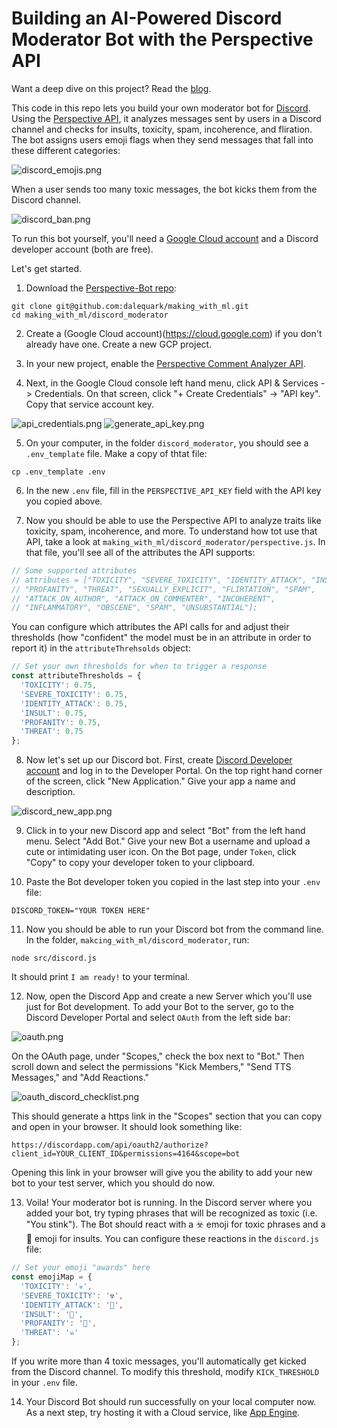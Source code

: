 # Building an AI-Powered Discord Moderator Bot with the Perspective API

Want a deep dive on this project? Read the [blog](https://daleonai.com/build-your-own-ai-moderator-bot-for-discord-with-the-perspective-api).

This code in this repo lets you build your own moderator bot for
[Discord](https://discordapp.com). Using the [Perspective API](https://perspectiveapi.com),
it analyzes messages sent by users in a Discord channel and checks for
insults, toxicity, spam, incoherence, and fliration. The bot assigns users
emoji flags when they send messages that fall into these different categories:

![discord_emojis.png](https://storage.googleapis.com/blogstuff/discord_emojis.png-04-13-2020_1)

When a user sends too many toxic messages, the bot kicks them from the Discord channel.

![discord_ban.png](https://storage.googleapis.com/blogstuff/discord_ban.png-04-13-2020_0)

To run this bot yourself, you'll need a [Google Cloud account](https://cloud.google.com/) and a Discord developer account (both are free).

Let's get started.

1. Download the [Perspective-Bot repo](https://github.com/krypton-unite/Perspective-Bot.git):

```terminal
git clone git@github.com:dalequark/making_with_ml.git
cd making_with_ml/discord_moderator
```

2. Create a (Google Cloud account)(https://cloud.google.com) if you don't already have one. Create
a new GCP project.

3. In your new project, enable the [Perspective Comment Analyzer API](https://console.cloud.google.com/apis/api/commentanalyzer.googleapis.com/overview).

4. Next, in the Google Cloud console left hand menu, click API & Services -> Credentials. On that screen, click "+ Create Credentials" -> "API key". Copy that service account key.

![api_credentials.png](https://storage.googleapis.com/blogstuff/api_credentials.png-04-13-2020_1)
![generate_api_key.png](gs://blogstuff/generate_api_key.png-04-13-2020_0)

5. On your computer, in the folder `discord_moderator`, you should see a `.env_template` file. 
Make a copy of thtat file:

`cp .env_template .env`

6. In the new `.env` file, fill in the `PERSPECTIVE_API_KEY` field with the API key you copied above.

7. Now you should be able to use the Perspective API to analyze traits like toxicity, spam,
incoherence, and more. To understand how tot use that API, take a look at 
`making_with_ml/discord_moderator/perspective.js`. In that file, you'll see all of the
attributes the API supports:

```javascript
// Some supported attributes
// attributes = ["TOXICITY", "SEVERE_TOXICITY", "IDENTITY_ATTACK", "INSULT",
// "PROFANITY", "THREAT", "SEXUALLY_EXPLICIT", "FLIRTATION", "SPAM",
// "ATTACK_ON_AUTHOR", "ATTACK_ON_COMMENTER", "INCOHERENT",
// "INFLAMMATORY", "OBSCENE", "SPAM", "UNSUBSTANTIAL"];
```

You can configure which attributes the API calls for and adjust their thresholds
(how "confident" the model must be in an attribute in order to report it) in the
`attributeThrehsolds` object:

```javascript
// Set your own thresholds for when to trigger a response
const attributeThresholds = {
  'TOXICITY': 0.75,
  'SEVERE_TOXICITY': 0.75,
  'IDENTITY_ATTACK': 0.75,
  'INSULT': 0.75,
  'PROFANITY': 0.75,
  'THREAT': 0.75
};
```

8. Now let's set up our Discord bot. First, create [Discord Developer account](https://discordapp.com/developers) and log in to the Developer Portal. On the top right hand corner of the screen, click "New Application." Give your app a name and description.

![discord_new_app.png](https://storage.googleapis.com/blogstuff/discord_new_app.png-04-13-2020_0)

9. Click in to your new Discord app and select "Bot" from the left hand menu. Select "Add Bot." Give your new Bot a username and upload a cute or intimidating user icon. On the Bot page, under `Token`, click "Copy" to copy your developer token to your clipboard.

10. Paste the Bot developer token you copied in the last step into your `.env` file:

`DISCORD_TOKEN="YOUR TOKEN HERE"`

11. Now you should be able to run your Discord bot from the command line. In the folder, `makcing_with_ml/discord_moderator`, run:

`node src/discord.js`

It should print `I am ready!` to your terminal.

12. Now, open the Discord App and create a new Server which you'll use just for Bot development. To add your Bot to the server, go to the Discord Developer Portal and select `OAuth` from the left side bar:

![oauth.png](https://storage.googleapis.com/blogstuff/oauth.png-04-13-2020_0)

On the OAuth page, under "Scopes," check the box next to "Bot." Then scroll down and select the permissions "Kick Members," "Send TTS Messages," and "Add Reactions."

![oauth_discord_checklist.png](https://storage.googleapis.com/blogstuff/oauth_discord_checklist.png-04-13-2020_1)

This should generate a https link in the "Scopes" section that you can copy and open in your browser. It should look something like:

`https://discordapp.com/api/oauth2/authorize?client_id=YOUR_CLIENT_ID&permissions=4164&scope=bot`

Opening this link in your browser will give you the ability to add your new bot to your test server, which you should do now.

13. Voila! Your moderator bot is running. In the Discord server where you added your bot, try typing
phrases that will be recognized as toxic (i.e. "You stink"). The Bot should react with a ☣️ emoji 
for toxic phrases and a 👊 emoji for insults. You can configure these reactions in the `discord.js` file:

```javascript
// Set your emoji "awards" here
const emojiMap = {
  'TOXICITY': '☣️',
  'SEVERE_TOXICITY': '☢️',
  'IDENTITY_ATTACK': '🤺',
  'INSULT': '👊',
  'PROFANITY': '🤬',
  'THREAT': '☠️'
};
```

If you write more than 4 toxic messages, you'll automatically get kicked from the Discord channel.
To modify this threshold, modify `KICK_THRESHOLD` in your `.env` file.

14. Your Discord Bot should run successfully on your local computer now. As a next step, try hosting it with a Cloud service, like [App Engine](https://cloud.google.com/appengine).

